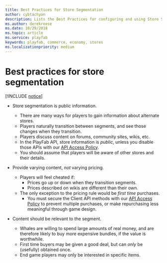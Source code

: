 ```yaml
---
title: Best Practices for Store Segmentation
author: cybtachyon
description: Lists the Best Practices for configuring and using Store Segmentation.
ms.author: derekreese
ms.date: 10/29/2018
ms.topic: article
ms.service: playfab
keywords: playfab, commerce, economy, stores
ms.localizationpriority: medium
---
```


# Best practices for store segmentation

[!INCLUDE [notice](../../../includes/_economy-deprecation.md)]

* Store segmentation is public information.
  * There are many ways for players to gain information about alternate stores.
  * Players naturally transition between segments, and see those changes when they transition.
  * Players discuss content on forums, community sites, wikis, etc.
  * In the PlayFab API, store information is _public_, unless you disable those APIs with our [API Access Policy](../../../api-references/api-access-policy.md).
  * You should assume that players will be aware of other stores and their details.

* Provide varying content, _not_ varying pricing.
  * Players will feel cheated if:
    * Prices go up or down when they transition segments.
    * Prices described on wikis are different than their own.
  * The only exception to the pricing rule would be _first time_ purchases.
    * You must secure the Client API methods with our [API Access Policy](../../../api-references/api-access-policy.md) to prevent multiple purchases, or make repurchasing less meaningful through game design.

* Content should be relevant to the segment.
  * Whales are willing to spend large amounts of real money, and are therefore likely to buy more expensive bundles, if the value is worthwhile.
  * First time buyers may be given a good deal, but can _only_ be (usefully) obtained once.
  * End game players may only be interested in specific items.
